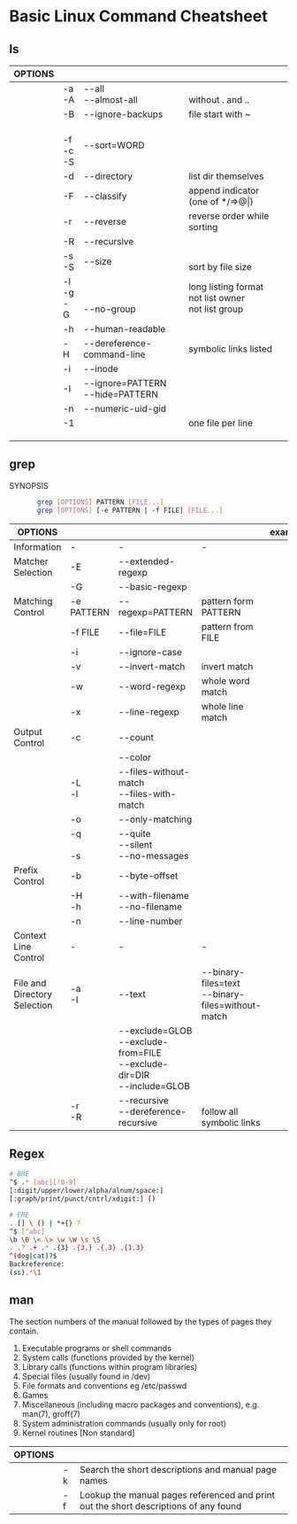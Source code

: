 # Basic Linux Command Cheatsheet

## ls

| OPTIONS |                    |                                    |                                                         |   |
|---------|--------------------|------------------------------------|---------------------------------------------------------|---|
|         | -a<br>-A           | --all<br>--almost-all              | <br>without . and ..                                    |   |
|         | -B                 | --ignore-backups                   | file start with ~                                       |   |
|         | <br>-f<br>-c<br>-S | --sort=WORD                        |                                                         |   |
|         | -d                 | --directory                        | list dir themselves                                     |   |
|         | -F                 | --classify                         | append indicator (one of */=>@\|)                       |   |
|         | -r                 | --reverse                          | reverse order while sorting                             |   |
|         | -R                 | --recursive                        |                                                         |   |
|         | -s<br>-S           | --size                             | <br>sort by file size                                   |   |
|         | -l<br>-g<br>-G     | <br><br>--no-group                 | long listing format<br>not list owner<br>not list group |   |
|         | -h                 | --human-readable                   |                                                         |   |
|         | -H                 | --dereference-command-line         | symbolic links listed                                   |   |
|         | -i                 | --inode                            |                                                         |   |
|         | -I                 | --ignore=PATTERN<br>--hide=PATTERN |                                                         |   |
|         | -n                 | --numeric-uid-gid                  |                                                         |   |
|         | -1                 |                                    | one file per line                                       |   |
|         |                    |                                    |                                                         |   |
|         |                    |                                    |                                                         |   |
|         |                    |                                    |                                                         |   |

## grep

SYNOPSIS

```bash
       grep [OPTIONS] PATTERN [FILE...]
       grep [OPTIONS] [-e PATTERN | -f FILE] [FILE...]
```

| OPTIONS                      |              |                                                                              |                                                     | example |
|------------------------------|--------------|------------------------------------------------------------------------------|-----------------------------------------------------|---------|
| Information                  | -            | -                                                                            | -                                                   |         |
| Matcher Selection            | -E           | --extended-regexp                                                            |                                                     |         |
|                              | -G           | --basic-regexp                                                               |                                                     |         |
| Matching Control             | -e PATTERN   | --regexp=PATTERN                                                             | pattern form PATTERN                                |         |
|                              | -f FILE      | --file=FILE                                                                  | pattern from FILE                                   |         |
|                              | -i           | --ignore-case                                                                |                                                     |         |
|                              | -v           | --invert-match                                                               | invert match                                        |         |
|                              | -w           | --word-regexp                                                                | whole word match                                    |         |
|                              | -x           | --line-regexp                                                                | whole line match                                    |         |
| Output Control               | -c           | --count                                                                      |                                                     |         |
|                              |              | --color                                                                      |                                                     |         |
|                              | -L<br>-l     | --files-without-match<br>--files-with-match                                  |                                                     |         |
|                              | -o           | --only-matching                                                              |                                                     |         |
|                              | -q<br><br>-s | --quite<br>--silent<br>--no-messages                                         |                                                     |         |
| Prefix Control               | -b           | --byte-offset                                                                |                                                     |         |
|                              | -H<br>-h     | --with-filename<br>--no-filename                                             |                                                     |         |
|                              | -n           | --line-number                                                                |                                                     |         |
| Context Line Control         | -            | -                                                                            | -                                                   |         |
| File and Directory Selection | -a<br>-I     | --text                                                                       | --binary-files=text<br>--binary-files=without-match |         |
|                              |              | --exclude=GLOB<br>--exclude-from=FILE<br>--exclude-dir=DIR<br>--include=GLOB |                                                     |         |
|                              | -r<br>-R     | --recursive<br>--dereference-recursive                                       | <br>follow all symbolic links                       |         |

## Regex

```bash
# BRE
^$ .* [abc][!0-9]
[:digit/upper/lower/alpha/alnum/space:]
[:graph/print/punct/cntrl/xdigit:] ()
```

```bash
# ERE
. [] \ () | *+{} ?
^$ [^abc]
\b \B \< \> \w \W \s \S
. .? .+ .* .{3} .{3,} .{,3} .{1,3}
^(dog|cat)?$
Backreference:
(ss).*\1
```

## man

The section numbers of the manual followed by the types of pages they contain.

1. Executable programs or shell commands
2. System calls (functions provided by the kernel)
3. Library calls (functions within program libraries)
4. Special files (usually found in /dev)
5. File formats and conventions eg /etc/passwd
6. Games
7. Miscellaneous (including macro packages and conventions), e.g. man(7), groff(7)
8. System administration commands (usually only for root)
9. Kernel routines [Non standard]

| OPTIONS |    |                                                                                      |
|---------|----|--------------------------------------------------------------------------------------|
|         | -k | Search the short descriptions and manual page names                                  |
|         | -f | Lookup the manual pages referenced and print out the short descriptions of any found |
